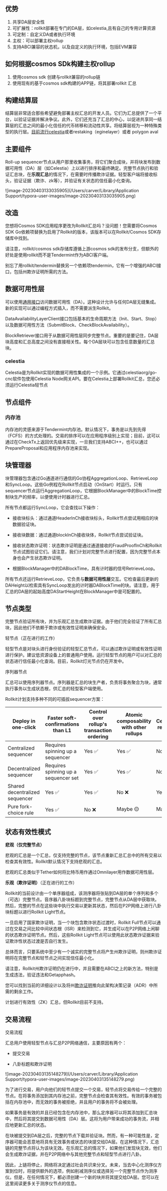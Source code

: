 ## 优势

1. 共享DA层安全性
2. 可扩展性：rollkit部署在专门的DA层，如celestia,且有自己的专用计算资源
3. 可定制：自定义DA或者执行环境
4. 主权：可以部署主权rollup
5. 支持ABCI兼容的状态机，以及自定义的执行环境，包括EVM兼容



## 如何根据cosmos SDk构建主权rollup

1. 使用cosmos sdk 创建与rollkit兼容的rollup链
2. 使用现有的基于cosmos sdk构建的APP链，将其部署rollkit 汇总

## 构建结算层

结算层非常适合那些希望避免部署主权汇总的开发人员。它们为汇总提供了一个平台，以验证证据并解决争议。此外，它们还充当了汇总的中心，以促进共享同一结算层的汇总之间的最小化信任的代币转移和流动性共享。将结算层视为一种特殊类型的执行层。[目前流行celestia](https://celestia.org/learn/modular-settlement-layers/settlement-in-the-modular-stack/)或者restaking（eginelayer）或者 polygon aval

## 主要组件

Roll-up sequencer节点从用户那里收集事务，将它们聚合成块，并将块发布到数据可用性（DA）层（如Celestia）上以进行排序和最终确定。完整节点执行和验证汇总块，在**乐观汇总**的情况下，在需要时传播欺诈证据。轻型客户端将接收标头，验证证据（欺诈、zk等），并验证有关状态的信任最小化查询。

![image-20230403133035905](/Users/carver/Library/Application Support/typora-user-images/image-20230403133035905.png)



## 改造

您想将Cosmos SDK应用程序更改为Rollkit汇总吗？没问题！您需要将Cosmos SDK Go依赖项替换为启用了Rollkit的版本，该版本可以在Rollkit/Cosmos SDK存储库中找到。

请注意，rollkit/cosmos sdk存储库遵循上游cosmos sdk的发布分支，但额外的好处是使用rollkit而不是Tendermint作为ABCI客户端。

别忘了用rollkit/tendermin替换另一个依赖项tendermin，它有一个增强的ABCI接口，包括州欺诈证明所需的方法。



## 数据可用性层

可以使用[通用接口](https://github.com/rollkit/rollkit/tree/main/da)访问数据可用性（DA）。这种设计允许与任何DA层无缝集成。新的实现可以通过编程方式插入，而不需要派生Rollkit。

DataAvailabilityLayerClient接口包括基本的生命周期方法（Init、Start、Stop）以及数据可用性方法（SubmitBlock、CheckBlockAvailability）。

BlockRetriever接口用于从数据可用性层同步完整节点。重要的是要记住，DA层块高度和汇总高度之间没有直接相关性。每个DA层块可以包含任意数量的汇总块。

### celestia 

Celestia是为Rollkit实现的数据可用性集成的一个示例。它通过celestiaorg/go-cnc软件包使用Celestia Node网关API。要在Celestia上部署Rollkit汇总，您还必须运行Celestia轻节点



## 节点组件

### 内存池

内存池的灵感来源于Tendermint内存池。默认情况下，事务是以先到先得（FCFS）的方式处理的。交易的排序可以在应用程序级别上实现；目前，这可以通过在CheckTx上返回优先级来实现，一旦我们支持ABCI++，也可以通过PrepareProposal和应用程序内存池来实现。

## 块管理器

块管理器包含通过Go通道进行通信的Go协程AggregationLoop、RetrieveLoop和SyncLoop。这些Go例程在Rollkit节点启动（OnStart）时运行。只有sequencer节点运行AggregationLoop，它根据BlockManager中的BlockTime控制块生产的频率，以便使用计时器进行汇总。

所有节点都运行SyncLoop，它会查找以下操作：

- 接收块标头：通过通道HeaderInCh接收块标头，Rollkit节点尝试用相应的块数据验证块。

- 接收块数据：通过通道blockInCh接收块体，Rollkit节点尝试验证块。

- 接收状态欺诈证明：状态欺诈证明是通过通道接收的FraudProofInCh和Rollkit节点试图验证它们。请注意，我们计划对完整节点进行配置，因为完整节点本身也会产生状态欺诈证明。

- 根据BlockManager中的DABlockTime，具有计时器的信号RetrieveLoop。

所有节点还运行RetrieveLoop，它负责与**数据可用性层**交互。它检查最后更新的DAHeight以检索具有SyncLoop发出的计时器DABlockTime的块。请注意，用于汇总的DA层的起始高度DAStartHeight在BlockManager中是可配置的。

## 节点类型

完整节点验证所有块，并为乐观汇总生成欺诈证据。由于他们完全验证了所有汇总块，因此他们不依赖于欺诈或有效性证明来确保安全。

轻节点（正在进行的工作）

轻型节点是对块头进行身份验证的轻型汇总节点，可以通过欺诈证明或有效性证明进行保护。建议低资源设备上的普通用户使用。运行轻型节点的用户可以对汇总的状态进行信任最小化查询。目前，Rollkit灯光节点仍在开发中。

序列器节点

汇总可以使用序列器节点。序列器是汇总的块生产者，负责将事务聚合为块，通常执行事务以生成状态根，供汇总的轻型客户端使用。

Rollkit计划支持多种不同的可插拔sequencer方案：

| Deploy in one-click            | Faster soft-confirmations than L1    | Control over rollup's transaction ordering | Atomic composability with other rollups | Censorship resistance | Implementation Status |                |
| ------------------------------ | ------------------------------------ | ------------------------------------------ | --------------------------------------- | --------------------- | --------------------- | -------------- |
| Centralized sequencer          | Requires spinning up a sequencer     | Yes ✅                                      | Yes ✅                                   | No ❌                  | Eventual ⏳*           | ✅ Implemented! |
| Decentralized sequencer        | Requires spinning up a sequencer set | Yes ✅                                      | Yes ✅                                   | No ❌                  | Real-time ⚡️           | Planned        |
| Shared decentralized sequencer | Yes ✅                                | Yes ✅                                      | No ❌                                    | Yes ✅                 | Real-time ⚡️           | Planned        |
| Pure fork-choice rule          | Yes ✅                                | No ❌                                       | Maybe 🟡                                 | Maybe 🟡               | Eventual ⏳            | Planned        |

## 状态有效性模式

**悲观（仅完整节点）**

悲观的汇总是一个汇总，仅支持完整的节点，该节点重新汇总汇总中的所有交易以检查其有效性。Rollkit默认情况下支持悲观的汇总。

悲观的汇总类似于Tether如何将比特币用作通过Omnilayer用作数据可用性层。

**乐观（欺诈证明）**（正在进行的工作）

Rollkit的当前设计由一个单序器组成，该测序器将张贴到DA层的单个序列和多个（可选）完整节点。音序器八卦块标题到完整节点，完整节点从DA层中获取块。然后，完整的节点在这些块中执行交易以更新其状态，然后在P2P网络上进行八卦块标题以进行Rollkit Light节点。

一旦启用了国家欺诈证明，当一个块包含欺诈状态过渡时，Rollkit Full节点可以通过在交易之间比较中间状态根（ISR）来检测到它，并生成可以在P2P网络上闲聊的状态欺诈证明节点。然后，这些Rollkit Light节点可以使用此状态欺诈证据来验证欺诈性状态过渡是否自行发生。

总体而言，只要系统中至少有一个诚实的完整节点将产生州欺诈证明，则州欺诈证明将在完整节点和轻节点之间实现信任最小化。

请注意，Rollkit州欺诈证明仍在进行中，并且需要在ABCI之上的新方法，特别是生成违法，验证违法和Getapphash。

您可以找到当前的详细设计以及将州[欺诈证明](https://github.com/rollkit/rollkit/blob/manav/state_fraud_proofs_adr/docs/lazy-adr/adr-009-state-fraud-proofs.md)推向此架构决策记录（ADR）中所需的剩余工作。

计划进行有效性（ZK）汇总，但Rollkit目前不支持。

## 交易流程

交易流程

汇总用户使用轻型节点与汇总P2P网络通信，主要原因有两个：

- 提交交易

- 八卦标题和欺诈证明

![image-20230403135148279](/Users/carver/Library/Application Support/typora-user-images/image-20230403135148279.png)

为了进行交易，用户向他们的轻节点提交一个交易，轻节点将交易传给一个完整的节点。在将事务添加到其内存池之前，完整节点会检查其有效性。有效的事务被包括在内存池中，而无效的事务被拒绝，并且用户的事务将不会被处理。

如果事务是有效的并且已经包含在内存池中，那么定序器可以将其添加到汇总块中，然后将其提交到数据可用性（DA）层。这将为用户带来成功的事务流，并相应地更新汇总的状态。

在块被提交到DA层之后，完整的节点下载并验证块。然而，有一种可能性是，定序器可能会恶意地将具有无效事务或状态的块提交给DA层。在这种情况下，汇总链的完整节点将认为该块无效。在乐观汇总的情况下，如果他们发现块无效，他们会生成欺诈证据，并在P2P网络中与其他完整节点和轻型节点进行八卦。

因此，上链将停止，网络将决定通过社会共识来分叉。未来，当去中心化测序仪方案到位时，将提供额外的选项，例如削减测序仪或选择另一个完整节点作为测序仪。但是，在任何情况下，都必须创建一个新的块并将其提交给DA层。您可以在这里阅读更多关于测序仪节点的信息。

